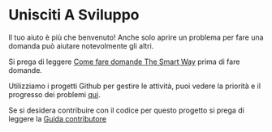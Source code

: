 # Unisciti A Sviluppo

Il tuo aiuto è più che benvenuto! Anche solo aprire un problema per fare una domanda può aiutare notevolmente gli altri.

Si prega di leggere [Come fare domande The Smart Way](http://www.catb.org/~esr/faqs/smart-questions.html) prima di fare domande.

Utilizziamo i progetti Github per gestire le attività, puoi vedere la priorità e il progresso dei problemi [qui](https://github.com/orgs/go-rod/projects/1).

Se si desidera contribuire con il codice per questo progetto si prega di leggere la [Guida contributore](https://github.com/go-rod/rod/blob/master/.github/CONTRIBUTING.md)
